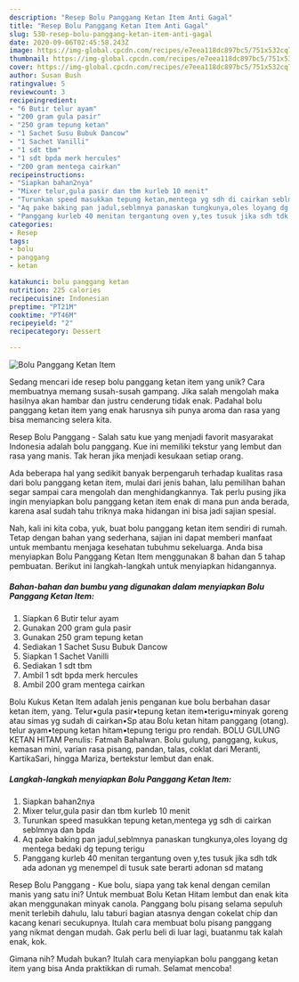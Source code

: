 ```yaml
---
description: "Resep Bolu Panggang Ketan Item Anti Gagal"
title: "Resep Bolu Panggang Ketan Item Anti Gagal"
slug: 530-resep-bolu-panggang-ketan-item-anti-gagal
date: 2020-09-06T02:45:58.243Z
image: https://img-global.cpcdn.com/recipes/e7eea118dc897bc5/751x532cq70/bolu-panggang-ketan-item-foto-resep-utama.jpg
thumbnail: https://img-global.cpcdn.com/recipes/e7eea118dc897bc5/751x532cq70/bolu-panggang-ketan-item-foto-resep-utama.jpg
cover: https://img-global.cpcdn.com/recipes/e7eea118dc897bc5/751x532cq70/bolu-panggang-ketan-item-foto-resep-utama.jpg
author: Susan Bush
ratingvalue: 5
reviewcount: 3
recipeingredient:
- "6 Butir telur ayam"
- "200 gram gula pasir"
- "250 gram tepung ketan"
- "1 Sachet Susu Bubuk Dancow"
- "1 Sachet Vanilli"
- "1 sdt tbm"
- "1 sdt bpda merk hercules"
- "200 gram mentega cairkan"
recipeinstructions:
- "Siapkan bahan2nya"
- "Mixer telur,gula pasir dan tbm kurleb 10 menit"
- "Turunkan speed masukkan tepung ketan,mentega yg sdh di cairkan seblmnya dan bpda"
- "Aq pake baking pan jadul,seblmnya panaskan tungkunya,oles loyang dg mentega bedaki dg tepung terigu"
- "Panggang kurleb 40 menitan tergantung oven y,tes tusuk jika sdh tdk ada adonan yg menempel di tusuk sate berarti adonan sd matang"
categories:
- Resep
tags:
- bolu
- panggang
- ketan

katakunci: bolu panggang ketan 
nutrition: 225 calories
recipecuisine: Indonesian
preptime: "PT21M"
cooktime: "PT46M"
recipeyield: "2"
recipecategory: Dessert

---
```



![Bolu Panggang Ketan Item](https://img-global.cpcdn.com/recipes/e7eea118dc897bc5/751x532cq70/bolu-panggang-ketan-item-foto-resep-utama.jpg)

Sedang mencari ide resep bolu panggang ketan item yang unik? Cara membuatnya memang susah-susah gampang. Jika salah mengolah maka hasilnya akan hambar dan justru cenderung tidak enak. Padahal bolu panggang ketan item yang enak harusnya sih punya aroma dan rasa yang bisa memancing selera kita.

Resep Bolu Panggang - Salah satu kue yang menjadi favorit masyarakat Indonesia adalah bolu panggang. Kue ini memiliki tekstur yang lembut dan rasa yang manis. Tak heran jika menjadi kesukaan setiap orang.

Ada beberapa hal yang sedikit banyak berpengaruh terhadap kualitas rasa dari bolu panggang ketan item, mulai dari jenis bahan, lalu pemilihan bahan segar sampai cara mengolah dan menghidangkannya. Tak perlu pusing jika ingin menyiapkan bolu panggang ketan item enak di mana pun anda berada, karena asal sudah tahu triknya maka hidangan ini bisa jadi sajian spesial.


Nah, kali ini kita coba, yuk, buat bolu panggang ketan item sendiri di rumah. Tetap dengan bahan yang sederhana, sajian ini dapat memberi manfaat untuk membantu menjaga kesehatan tubuhmu sekeluarga. Anda bisa menyiapkan Bolu Panggang Ketan Item menggunakan 8 bahan dan 5 tahap pembuatan. Berikut ini langkah-langkah untuk menyiapkan hidangannya.

<!--inarticleads1-->

##### Bahan-bahan dan bumbu yang digunakan dalam menyiapkan Bolu Panggang Ketan Item:

1. Siapkan 6 Butir telur ayam
1. Gunakan 200 gram gula pasir
1. Gunakan 250 gram tepung ketan
1. Sediakan 1 Sachet Susu Bubuk Dancow
1. Siapkan 1 Sachet Vanilli
1. Sediakan 1 sdt tbm
1. Ambil 1 sdt bpda merk hercules
1. Ambil 200 gram mentega cairkan


Bolu Kukus Ketan Item adalah jenis penganan kue bolu berbahan dasar ketan item, yang. Telur•gula pasir•tepung ketan item•terigu•minyak goreng atau simas yg sudah di cairkan•Sp atau Bolu ketan hitam panggang (otang). telur ayam•tepung ketan hitam•tepung terigu pro rendah. BOLU GULUNG KETAN HITAM Penulis: Fatmah Bahalwan. Bolu gulung, panggang, kukus, kemasan mini, varian rasa pisang, pandan, talas, coklat dari Meranti, KartikaSari, hingga Mariza, bertekstur lembut dan enak. 

<!--inarticleads2-->

##### Langkah-langkah menyiapkan Bolu Panggang Ketan Item:

1. Siapkan bahan2nya
1. Mixer telur,gula pasir dan tbm kurleb 10 menit
1. Turunkan speed masukkan tepung ketan,mentega yg sdh di cairkan seblmnya dan bpda
1. Aq pake baking pan jadul,seblmnya panaskan tungkunya,oles loyang dg mentega bedaki dg tepung terigu
1. Panggang kurleb 40 menitan tergantung oven y,tes tusuk jika sdh tdk ada adonan yg menempel di tusuk sate berarti adonan sd matang


Resep Bolu Panggang - Kue bolu, siapa yang tak kenal dengan cemilan manis yang satu ini? Untuk membuat Bolu Ketan Hitam lembut dan enak kita akan menggunakan minyak canola. Panggang bolu pisang selama sepuluh menit terlebih dahulu, lalu taburi bagian atasnya dengan cokelat chip dan kacang kenari secukupnya. Itulah cara membuat bolu pisang panggang yang nikmat dengan mudah. Gak perlu beli di luar lagi, buatanmu tak kalah enak, kok. 

Gimana nih? Mudah bukan? Itulah cara menyiapkan bolu panggang ketan item yang bisa Anda praktikkan di rumah. Selamat mencoba!

